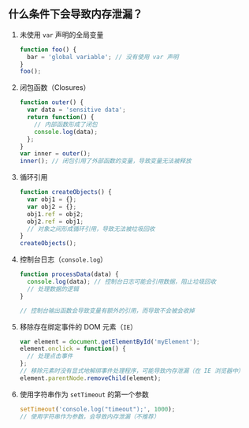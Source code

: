 ## 什么条件下会导致内存泄漏？



1. 未使用 `var` 声明的全局变量

   ```js
   function foo() {
     bar = 'global variable'; // 没有使用 var 声明
   }
   foo();
   ```

   

2. 闭包函数（Closures）

   ```js
   function outer() {
     var data = 'sensitive data';
     return function() {
       // 内部函数形成了闭包
       console.log(data);
     };
   }
   var inner = outer();
   inner(); // 闭包引用了外部函数的变量，导致变量无法被释放
   ```

   

3. 循环引用

   ```js
   function createObjects() {
     var obj1 = {};
     var obj2 = {};
     obj1.ref = obj2;
     obj2.ref = obj1;
     // 对象之间形成循环引用，导致无法被垃圾回收
   }
   createObjects();
   ```

   

4. 控制台日志（`console.log`）

   ```js
   function processData(data) {
     console.log(data); // 控制台日志可能会引用数据，阻止垃圾回收
     // 处理数据的逻辑
   }
   
   // 控制台输出函数会导致变量有额外的引用，而导致不会被会收掉
   ```

   

5. 移除存在绑定事件的 DOM 元素（`IE`）

   ```js
   var element = document.getElementById('myElement');
   element.onclick = function() {
     // 处理点击事件
   };
   // 移除元素时没有显式地解绑事件处理程序，可能导致内存泄漏（在 IE 浏览器中）
   element.parentNode.removeChild(element);
   ```

   

6. 使用字符串作为 `setTimeout` 的第一个参数

   ```js
   setTimeout('console.log("timeout");', 1000);
   // 使用字符串作为参数，会导致内存泄漏（不推荐）
   ```

   
